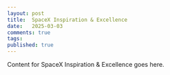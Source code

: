 ```yaml
---
layout: post
title:  SpaceX Inspiration & Excellence
date:   2025-03-03
comments: true
tags: 
published: true
---
```

 
Content for SpaceX Inspiration & Excellence goes here.
 
